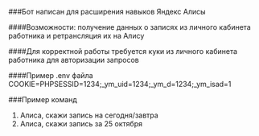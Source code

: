 ###Бот написан для расширения навыков Яндекс Алисы

####Возможности: получение данных о записях из личного кабинета работника и ретрансляция их на Алису

####Для корректной работы требуется куки из личного кабинета работника для авторизации запросов

####Пример .env файла 
COOKIE=PHPSESSID=1234;_ym_uid=1234;_ym_d=1234;_ym_isad=1

###Пример команд

1) Алиса, скажи запись на сегодня/завтра
2) Алиса, скажи запись за 25 октября


